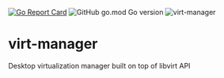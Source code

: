 [![Go Report Card](https://goreportcard.com/badge/github.com/stanislav-zeman/virt-manager)](https://goreportcard.com/report/github.com/stanislav-zeman/virt-manager)
![GitHub go.mod Go version](https://img.shields.io/github/go-mod/go-version/stanislav-zeman/virt-manager)
![virt-manager](https://github.com/stanislav-zeman/virt-manager/actions/workflows/actions.yaml/badge.svg)

# virt-manager

Desktop virtualization manager built on top of libvirt API
